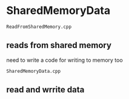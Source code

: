 # SharedMemoryData

```ReadFromSharedMemory.cpp ```
## reads from shared memory 

need to write a code for writing to memory too 

```SharedMemoryData.cpp ```
## read and wrrite data 
